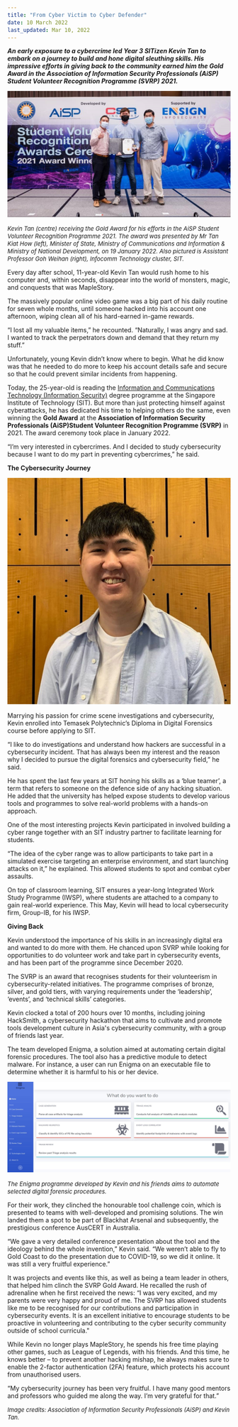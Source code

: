 ```yaml
---
title: "From Cyber Victim to Cyber Defender"
date: 10 March 2022
last_updated: Mar 10, 2022
---
```


***An early exposure to a cybercrime led Year 3 SITizen Kevin Tan to embark on a journey to build and hone digital sleuthing skills. His impressive efforts in giving back to the community earned him the Gold Award in the Association of Information Security Professionals (AiSP) Student Volunteer Recognition Programme (SVRP) 2021.***

![KevinTan](./kevintan1920x1080.jpg)

*<font size = 2>Kevin Tan (centre) receiving the Gold Award for his efforts in the AiSP Student Volunteer Recognition Programme 2021. The award was presented by Mr Tan Kiat How (left), Minister of State, Ministry of Communications and Information & Ministry of National Development, on 19 January 2022. Also pictured is Assistant Professor Goh Weihan (right), Infocomm Technology cluster, SIT.* </font>

Every day after school, 11-year-old Kevin Tan would rush home to his computer and, within seconds, disappear into the world of monsters, magic, and conquests that was MapleStory.

The massively popular online video game was a big part of his daily routine for seven whole months, until someone hacked into his account one afternoon, wiping clean all of his hard-earned in-game rewards.

“I lost all my valuable items,” he recounted. “Naturally, I was angry and sad. I wanted to track the perpetrators down and demand that they return my stuff.”

Unfortunately, young Kevin didn’t know where to begin. What he did know was that he needed to do more to keep his account details safe and secure so that he could prevent similar incidents from happening.

Today, the 25-year-old is reading the [Information and Communications Technology (Information Security)](https://www.singaporetech.edu.sg/undergraduate-programmes/information-and-communications-technology-information-security "ICT(IS)") degree programme at the Singapore Institute of Technology (SIT). But more than just protecting himself against cyberattacks, he has dedicated his time to helping others do the same, even winning the **Gold Award** at the **Association of Information Security Professionals (AiSP)Student Volunteer Recognition Programme (SVRP)** in 2021. The award ceremony took place in January 2022.

“I’m very interested in cybercrimes. And I decided to study cybersecurity because I want to do my part in preventing cybercrimes,” he said.

**The Cybersecurity Journey**

![KevinTan_profilepic](./kevintan-profilepic.jpg)

Marrying his passion for crime scene investigations and cybersecurity, Kevin enrolled into Temasek Polytechnic’s Diploma in Digital Forensics course before applying to SIT.

“I like to do investigations and understand how hackers are successful in a cybersecurity incident. That has always been my interest and the reason why I decided to pursue the digital forensics and cybersecurity field,” he said.

He has spent the last few years at SIT honing his skills as a ‘blue teamer’, a term that refers to someone on the defence side of any hacking situation. He added that the university has helped expose students to develop various tools and programmes to solve real-world problems with a hands-on approach.

One of the most interesting projects Kevin participated in involved building a cyber range together with an SIT industry partner to facilitate learning for students.

“The idea of the cyber range was to allow participants to take part in a simulated exercise targeting an enterprise environment, and start launching attacks on it,” he explained. This allowed students to spot and combat cyber assaults.

On top of classroom learning, SIT ensures a year-long Integrated Work Study Programme (IWSP), where students are attached to a company to gain real-world experience. This May, Kevin will head to local cybersecurity firm, Group-IB, for his IWSP.

**Giving Back**

Kevin understood the importance of his skills in an increasingly digital era and wanted to do more with them. He chanced upon SVRP while looking for opportunities to do volunteer work and take part in cybersecurity events, and has been part of the programme since December 2020.

The SVRP is an award that recognises students for their volunteerism in cybersecurity-related initiatives. The programme comprises of bronze, silver, and gold tiers, with varying requirements under the ‘leadership’, ‘events’, and ‘technical skills’ categories.

Kevin clocked a total of 200 hours over 10 months, including joining HackSmith, a cybersecurity hackathon that aims to cultivate and promote tools development culture in Asia's cybersecurity community, with a group of friends last year.

The team developed Enigma, a solution aimed at automating certain digital forensic procedures. The tool also has a predictive module to detect malware. For instance, a user can run Enigma on an executable file to determine whether it is harmful to his or her device.

![KevinTan_Enigma-prog](./kevintan-enigma-prog.jpg)

*<font size = 2>The Enigma programme developed by Kevin and his friends aims to automate selected digital forensic procedures.*</font>

For their work, they clinched the honourable tool challenge coin, which is presented to teams with well-developed and promising solutions. The win landed them a spot to be part of Blackhat Arsenal and subsequently, the prestigious conference AusCERT in Australia.

“We gave a very detailed conference presentation about the tool and the ideology behind the whole invention,” Kevin said. “We weren’t able to fly to Gold Coast to do the presentation due to COVID-19, so we did it online. It was still a very fruitful experience.” 

It was projects and events like this, as well as being a team leader in others, that helped him clinch the SVRP Gold Award. He recalled the rush of adrenaline when he first received the news: “I was very excited, and my parents were very happy and proud of me. The SVRP has allowed students like me to be recognised for our contributions and participation in cybersecurity events. It is an excellent initiative to encourage students to be proactive in volunteering and contributing to the cyber security community outside of school curricula."

While Kevin no longer plays MapleStory, he spends his free time playing other games, such as League of Legends, with his friends. And this time, he knows better – to prevent another hacking mishap, he always makes sure to enable the 2-factor authentication (2FA) feature, which protects his account from unauthorised users.

“My cybersecurity journey has been very fruitful. I have many good mentors and professors who guided me along the way. I’m very grateful for that.”

*<font size = 2>Image credits: Association of Information Security Professionals (AiSP) and Kevin Tan.*</font>